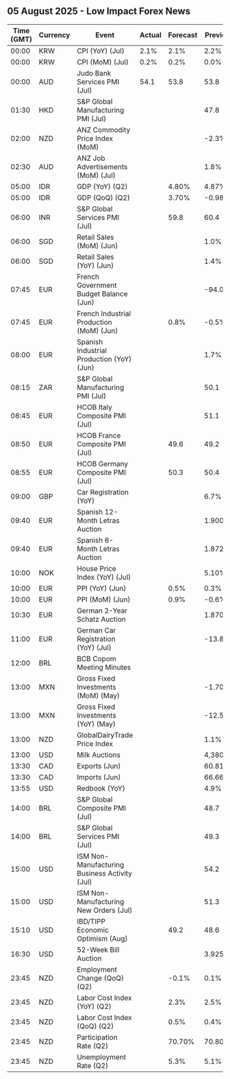 ## 05 August 2025 - Low Impact Forex News

| Time (GMT) | Currency | Event | Actual | Forecast | Previous |
|------|----------|-------|--------|----------|----------|
| 00:00 | KRW | CPI (YoY) (Jul) | 2.1% | 2.1% | 2.2% |
| 00:00 | KRW | CPI (MoM) (Jul) | 0.2% | 0.2% | 0.0% |
| 00:00 | AUD | Judo Bank Services PMI (Jul) | 54.1 | 53.8 | 53.8 |
| 01:30 | HKD | S&P Global Manufacturing PMI (Jul) |  |  | 47.8 |
| 02:00 | NZD | ANZ Commodity Price Index (MoM) |  |  | -2.3% |
| 02:30 | AUD | ANZ Job Advertisements (MoM) (Jul) |  |  | 1.8% |
| 05:00 | IDR | GDP (YoY) (Q2) |  | 4.80% | 4.87% |
| 05:00 | IDR | GDP (QoQ) (Q2) |  | 3.70% | -0.98% |
| 06:00 | INR | S&P Global Services PMI (Jul) |  | 59.8 | 60.4 |
| 06:00 | SGD | Retail Sales (MoM) (Jun) |  |  | 1.0% |
| 06:00 | SGD | Retail Sales (YoY) (Jun) |  |  | 1.4% |
| 07:45 | EUR | French Government Budget Balance (Jun) |  |  | -94.0B |
| 07:45 | EUR | French Industrial Production (MoM) (Jun) |  | 0.8% | -0.5% |
| 08:00 | EUR | Spanish Industrial Production (YoY) (Jun) |  |  | 1.7% |
| 08:15 | ZAR | S&P Global Manufacturing PMI (Jul) |  |  | 50.1 |
| 08:45 | EUR | HCOB Italy Composite PMI (Jul) |  |  | 51.1 |
| 08:50 | EUR | HCOB France Composite PMI (Jul) |  | 49.6 | 49.2 |
| 08:55 | EUR | HCOB Germany Composite PMI (Jul) |  | 50.3 | 50.4 |
| 09:00 | GBP | Car Registration (YoY) |  |  | 6.7% |
| 09:40 | EUR | Spanish 12-Month Letras Auction |  |  | 1.900% |
| 09:40 | EUR | Spanish 6-Month Letras Auction |  |  | 1.872% |
| 10:00 | NOK | House Price Index (YoY) (Jul) |  |  | 5.10% |
| 10:00 | EUR | PPI (YoY) (Jun) |  | 0.5% | 0.3% |
| 10:00 | EUR | PPI (MoM) (Jun) |  | 0.9% | -0.6% |
| 10:30 | EUR | German 2-Year Schatz Auction |  |  | 1.870% |
| 11:00 | EUR | German Car Registration (YoY) (Jul) |  |  | -13.8% |
| 12:00 | BRL | BCB Copom Meeting Minutes |  |  |  |
| 13:00 | MXN | Gross Fixed Investments (MoM) (May) |  |  | -1.70% |
| 13:00 | MXN | Gross Fixed Investments (YoY) (May) |  |  | -12.50% |
| 13:00 | NZD | GlobalDairyTrade Price Index |  |  | 1.1% |
| 13:00 | USD | Milk Auctions |  |  | 4,380.0 |
| 13:30 | CAD | Exports (Jun) |  |  | 60.81B |
| 13:30 | CAD | Imports (Jun) |  |  | 66.66B |
| 13:55 | USD | Redbook (YoY) |  |  | 4.9% |
| 14:00 | BRL | S&P Global Composite PMI (Jul) |  |  | 48.7 |
| 14:00 | BRL | S&P Global Services PMI (Jul) |  |  | 49.3 |
| 15:00 | USD | ISM Non-Manufacturing Business Activity (Jul) |  |  | 54.2 |
| 15:00 | USD | ISM Non-Manufacturing New Orders (Jul) |  |  | 51.3 |
| 15:10 | USD | IBD/TIPP Economic Optimism (Aug) |  | 49.2 | 48.6 |
| 16:30 | USD | 52-Week Bill Auction |  |  | 3.925% |
| 23:45 | NZD | Employment Change (QoQ) (Q2) |  | -0.1% | 0.1% |
| 23:45 | NZD | Labor Cost Index (YoY) (Q2) |  | 2.3% | 2.5% |
| 23:45 | NZD | Labor Cost Index (QoQ) (Q2) |  | 0.5% | 0.4% |
| 23:45 | NZD | Participation Rate (Q2) |  | 70.70% | 70.80% |
| 23:45 | NZD | Unemployment Rate (Q2) |  | 5.3% | 5.1% |
